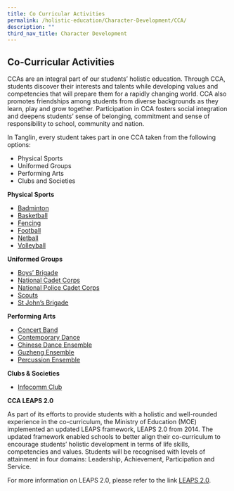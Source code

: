 ```yaml
---
title: Co Curricular Activities
permalink: /holistic-education/Character-Development/CCA/
description: ""
third_nav_title: Character Development
---
```

## Co-Curricular Activities


CCAs are an integral part of our students’ holistic education. Through CCA, students discover their interests and talents while developing values and competencies that will prepare them for a rapidly changing world. CCA also promotes friendships among students from diverse backgrounds as they learn, play and grow together. Participation in CCA fosters social integration and deepens students’ sense of belonging, commitment and sense of responsibility to school, community and nation.

In Tanglin, every student takes part in one CCA taken from the following options:

*   Physical Sports
*   Uniformed Groups
*   Performing Arts 
*   Clubs and Societies

**Physical Sports**

*   [Badminton](https://tanglinsec.moe.edu.sg/homepage/badminton/)
*   [Basketball](https://tanglinsec.moe.edu.sg/homepage/basketball/)
*   [Fencing](https://tanglinsec.moe.edu.sg/homepage/character-developmentbasketball/fencing/)
*   [Football](https://tanglinsec.moe.edu.sg/homepage/football/)
*   [Netball](https://tanglinsec.moe.edu.sg/homepage/netball/)
*   [Volleyball](https://tanglinsec.moe.edu.sg/homepage/character-development/volleyball/) 

**Uniformed Groups**

*   [Boys’ Brigade](https://tanglinsec.moe.edu.sg/homepage/boys-brigade/)
*   [National Cadet Corps](https://tanglinsec.moe.edu.sg/homepage/national-cadet-corps/)
*   [National Police Cadet Corps](https://tanglinsec.moe.edu.sg/homepage/national-police-cadet-corps/)
*   [Scouts](https://tanglinsec.moe.edu.sg/scouts/)
*   [St John’s Brigade](https://tanglinsec.moe.edu.sg/homepage/character-development/st-john-ambulance-brigade/)

**Performing Arts** 

*   [Concert Band](https://tanglinsec.moe.edu.sg/homepage/concert-band/)
*   [Contemporary Dance](https://tanglinsec.moe.edu.sg/homepage/contemporary-dance/)
*   [Chinese Dance Ensemble](https://tanglinsec.moe.edu.sg/homepage/dance-ensemble/)
*   [Guzheng Ensemble](https://tanglinsec.moe.edu.sg/homepage/guzheng/)
*   [Percussion Ensemble](https://tanglinsec.moe.edu.sg/homepage/percussion-ensemble/)

**Clubs & Societies** 

*   [Infocomm Club](https://tanglinsec.moe.edu.sg/homepage/infocomm-club/)

**CCA LEAPS 2.0**

As part of its efforts to provide students with a holistic and well-rounded experience in the co-curriculum, the Ministry of Education (MOE) implemented an updated LEAPS framework, LEAPS 2.0 from 2014. The updated framework enabled schools to better align their co-curriculum to encourage students’ holistic development in terms of life skills, competencies and values. Students will be recognised with levels of attainment in four domains: Leadership, Achievement, Participation and Service.

For more information on LEAPS 2.0, please refer to the link [LEAPS 2.0](https://www.moe.gov.sg/docs/default-source/document/education/programmes/co-curricular-activities/leaps-2.pdf).